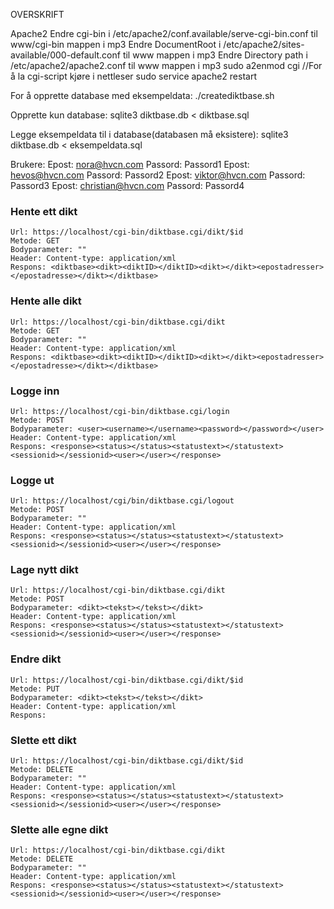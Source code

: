 OVERSKRIFT

Apache2
Endre cgi-bin i /etc/apache2/conf.available/serve-cgi-bin.conf til www/cgi-bin mappen i mp3
Endre DocumentRoot i /etc/apache2/sites-available/000-default.conf til www mappen i mp3
Endre Directory path i /etc/apache2/apache2.conf til www mappen i mp3
sudo a2enmod cgi //For å la cgi-script kjøre i nettleser
sudo service apache2 restart

For å opprette database med eksempeldata:
./creatediktbase.sh

Opprette kun database:
sqlite3 diktbase.db < diktbase.sql

Legge eksempeldata til i database(databasen må eksistere):
sqlite3 diktbase.db < eksempeldata.sql

Brukere: 
Epost: nora@hvcn.com Passord: Passord1
Epost: hevos@hvcn.com Passord: Passord2
Epost: viktor@hvcn.com Passord: Passord3
Epost: christian@hvcn.com Passord: Passord4



### Hente ett dikt
```
Url: https://localhost/cgi-bin/diktbase.cgi/dikt/$id
Metode: GET
Bodyparameter: ""
Header: Content-type: application/xml
Respons: <diktbase><dikt><diktID></diktID><dikt></dikt><epostadresser></epostadresse></dikt></diktbase>
```

### Hente alle dikt
```
Url: https://localhost/cgi-bin/diktbase.cgi/dikt
Metode: GET
Bodyparameter: "" 
Header: Content-type: application/xml
Respons: <diktbase><dikt><diktID></diktID><dikt></dikt><epostadresser></epostadresse></dikt></diktbase>
```

### Logge inn
```
Url: https://localhost/cgi-bin/diktbase.cgi/login
Metode: POST
Bodyparameter: <user><username></username><password></password></user> 
Header: Content-type: application/xml
Respons: <response><status></status><statustext></statustext><sessionid></sessionid><user></user></response>
```

### Logge ut
```
Url: https://localhost/cgi/bin/diktbase.cgi/logout
Metode: POST
Bodyparameter: ""
Header: Content-type: application/xml
Respons: <response><status></status><statustext></statustext><sessionid></sessionid><user></user></response>
```

### Lage nytt dikt
```
Url: https://localhost/cgi-bin/diktbase.cgi/dikt
Metode: POST
Bodyparameter: <dikt><tekst></tekst></dikt>
Header: Content-type: application/xml
Respons: <response><status></status><statustext></statustext><sessionid></sessionid><user></user></response>
```

### Endre dikt
```
Url: https://localhost/cgi-bin/diktbase.cgi/dikt/$id
Metode: PUT
Bodyparameter: <dikt><tekst></tekst></dikt>
Header: Content-type: application/xml
Respons: 
```

### Slette ett dikt
```
Url: https://localhost/cgi-bin/diktbase.cgi/dikt/$id
Metode: DELETE
Bodyparameter: ""
Header: Content-type: application/xml
Respons: <response><status></status><statustext></statustext><sessionid></sessionid><user></user></response>
```

### Slette alle egne dikt
```
Url: https://localhost/cgi-bin/diktbase.cgi/dikt
Metode: DELETE
Bodyparameter: ""
Header: Content-type: application/xml
Respons: <response><status></status><statustext></statustext><sessionid></sessionid><user></user></response>
```
